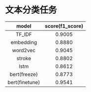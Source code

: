 # 文本分类任务

|     model      | score(f1_score) |
|:--------------:|:---------------:|
|     TF_IDF     |     0.9005      |
|   embedding    |     0.8880      |
|    word2vec    |     0.9045      |
|     stroke     |     0.8802      |
|      lstm      |     0.8612      |
|  bert(freeze)  |     0.8773      |
| bert(finetune) |     0.9541      |

